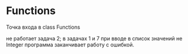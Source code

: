 # Functions
Точка входа в class Functions

не работает задача 2; в задачах 1 и 7 при вводе в список значений не Integer программа 
заканчивает работу с ошибкой.